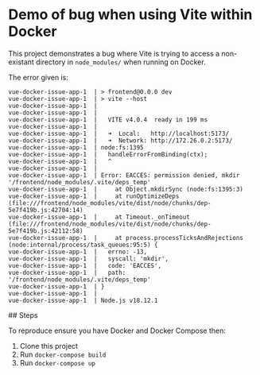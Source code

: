 # Demo of bug when using Vite within Docker

This project demonstrates a bug where Vite is trying to access a non-existant directory in `node_modules/` when running on Docker.

The error given is:

```
vue-docker-issue-app-1  | > frontend@0.0.0 dev
vue-docker-issue-app-1  | > vite --host
vue-docker-issue-app-1  |
vue-docker-issue-app-1  |
vue-docker-issue-app-1  |   VITE v4.0.4  ready in 199 ms
vue-docker-issue-app-1  |
vue-docker-issue-app-1  |   ➜  Local:   http://localhost:5173/
vue-docker-issue-app-1  |   ➜  Network: http://172.26.0.2:5173/
vue-docker-issue-app-1  | node:fs:1395
vue-docker-issue-app-1  |   handleErrorFromBinding(ctx);
vue-docker-issue-app-1  |   ^
vue-docker-issue-app-1  |
vue-docker-issue-app-1  | Error: EACCES: permission denied, mkdir '/frontend/node_modules/.vite/deps_temp'
vue-docker-issue-app-1  |     at Object.mkdirSync (node:fs:1395:3)
vue-docker-issue-app-1  |     at runOptimizeDeps (file:///frontend/node_modules/vite/dist/node/chunks/dep-5e7f419b.js:42704:14)
vue-docker-issue-app-1  |     at Timeout._onTimeout (file:///frontend/node_modules/vite/dist/node/chunks/dep-5e7f419b.js:42112:58)
vue-docker-issue-app-1  |     at process.processTicksAndRejections (node:internal/process/task_queues:95:5) {
vue-docker-issue-app-1  |   errno: -13,
vue-docker-issue-app-1  |   syscall: 'mkdir',
vue-docker-issue-app-1  |   code: 'EACCES',
vue-docker-issue-app-1  |   path: '/frontend/node_modules/.vite/deps_temp'
vue-docker-issue-app-1  | }
vue-docker-issue-app-1  |
vue-docker-issue-app-1  | Node.js v18.12.1
```

## Steps

To reproduce ensure you have Docker and Docker Compose then:

 1. Clone this project
 2. Run `docker-compose build`
 3. Run `docker-compose up`
